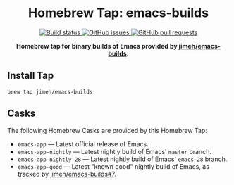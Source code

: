 <h1 align="center">
  Homebrew Tap: emacs-builds
</h1>

<p align="center">
  <a href="https://github.com/jimeh/homebrew-emacs-builds/actions">
    <img alt="Build status" src="https://img.shields.io/github/workflow/status/jimeh/homebrew-emacs-builds/Update%20Casks.svg?style=flat&label=build&logo=github&logoColor=white">
  </a>
  <a href="https://github.com/jimeh/homebrew-emacs-builds/issues">
    <img alt="GitHub issues" src="https://img.shields.io/github/issues-raw/jimeh/homebrew-emacs-builds?style=flat&logo=github">
  </a>
  <a href="https://github.com/jimeh/homebrew-emacs-builds/pulls">
    <img alt="GitHub pull requests" src="https://img.shields.io/github/issues-pr-raw/jimeh/homebrew-emacs-builds?style=flat&logo=github">
  </a>
</p>

<p align="center">
  <strong>
    Homebrew tap for binary builds of Emacs provided by
    <a href="https://github.com/jimeh/emacs-builds">jimeh/emacs-builds</a>.
  </strong>
</p>

## Install Tap

```
brew tap jimeh/emacs-builds
```

## Casks

The following Homebrew Casks are provided by this Homebrew Tap:

- `emacs-app` — Latest official release of Emacs.
- `emacs-app-nightly` — Latest nightly build of Emacs' `master` branch.
- `emacs-app-nightly-28` — Latest nightly build of Emacs' `emacs-28` branch.
- `emacs-app-good` — Latest "known good" nightly build of Emacs, as tracked by
  [jimeh/emacs-builds#7](https://github.com/jimeh/emacs-builds/issues/7).

[emacs-builds]: https://github.com/jimeh/emacs-builds

